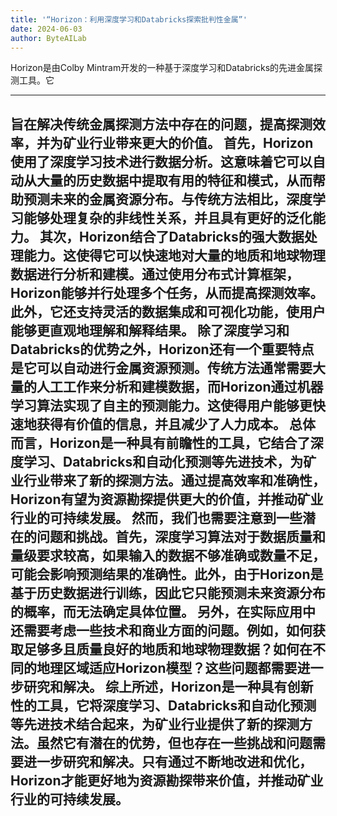 ```yaml
---
title: '“Horizon：利用深度学习和Databricks探索批判性金属”'
date: 2024-06-03
author: ByteAILab
---
```


Horizon是由Colby Mintram开发的一种基于深度学习和Databricks的先进金属探测工具。它

---
旨在解决传统金属探测方法中存在的问题，提高探测效率，并为矿业行业带来更大的价值。
首先，Horizon使用了深度学习技术进行数据分析。这意味着它可以自动从大量的历史数据中提取有用的特征和模式，从而帮助预测未来的金属资源分布。与传统方法相比，深度学习能够处理复杂的非线性关系，并且具有更好的泛化能力。
其次，Horizon结合了Databricks的强大数据处理能力。这使得它可以快速地对大量的地质和地球物理数据进行分析和建模。通过使用分布式计算框架，Horizon能够并行处理多个任务，从而提高探测效率。此外，它还支持灵活的数据集成和可视化功能，使用户能够更直观地理解和解释结果。
除了深度学习和Databricks的优势之外，Horizon还有一个重要特点是它可以自动进行金属资源预测。传统方法通常需要大量的人工工作来分析和建模数据，而Horizon通过机器学习算法实现了自主的预测能力。这使得用户能够更快速地获得有价值的信息，并且减少了人力成本。
总体而言，Horizon是一种具有前瞻性的工具，它结合了深度学习、Databricks和自动化预测等先进技术，为矿业行业带来了新的探测方法。通过提高效率和准确性，Horizon有望为资源勘探提供更大的价值，并推动矿业行业的可持续发展。
然而，我们也需要注意到一些潜在的问题和挑战。首先，深度学习算法对于数据质量和量级要求较高，如果输入的数据不够准确或数量不足，可能会影响预测结果的准确性。此外，由于Horizon是基于历史数据进行训练，因此它只能预测未来资源分布的概率，而无法确定具体位置。
另外，在实际应用中还需要考虑一些技术和商业方面的问题。例如，如何获取足够多且质量良好的地质和地球物理数据？如何在不同的地理区域适应Horizon模型？这些问题都需要进一步研究和解决。
综上所述，Horizon是一种具有创新性的工具，它将深度学习、Databricks和自动化预测等先进技术结合起来，为矿业行业提供了新的探测方法。虽然它有潜在的优势，但也存在一些挑战和问题需要进一步研究和解决。只有通过不断地改进和优化，Horizon才能更好地为资源勘探带来价值，并推动矿业行业的可持续发展。
---

